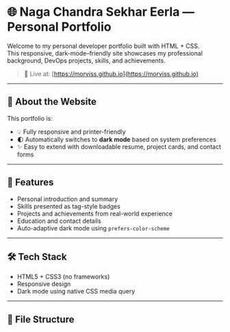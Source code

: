 # 🌐 Naga Chandra Sekhar Eerla — Personal Portfolio

Welcome to my personal developer portfolio built with HTML + CSS.  
This responsive, dark-mode–friendly site showcases my professional background, DevOps projects, skills, and achievements.

> 🔗 Live at: [https://morviss.github.io](https://morviss.github.io)

---

## 🚀 About the Website

This portfolio is:
- 💡 Fully responsive and printer-friendly
- 🌓 Automatically switches to **dark mode** based on system preferences
- ✨ Easy to extend with downloadable resume, project cards, and contact forms

---

## 📌 Features

- Personal introduction and summary
- Skills presented as tag-style badges
- Projects and achievements from real-world experience
- Education and contact details
- Auto-adaptive dark mode using `prefers-color-scheme`

---

## 🛠 Tech Stack

- HTML5 + CSS3 (no frameworks)
- Responsive design
- Dark mode using native CSS media query

---

## 📁 File Structure

